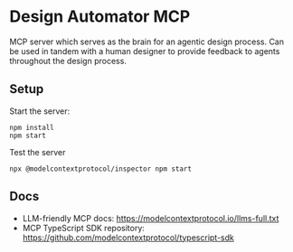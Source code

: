 # Design Automator MCP

MCP server which serves as the brain for an agentic design process.
Can be used in tandem with a human designer to provide feedback to agents throughout the design process.

## Setup

Start the server:

```
npm install
npm start
```

Test the server

```
npx @modelcontextprotocol/inspector npm start
```

## Docs

- LLM-friendly MCP docs: https://modelcontextprotocol.io/llms-full.txt
- MCP TypeScript SDK repository: https://github.com/modelcontextprotocol/typescript-sdk